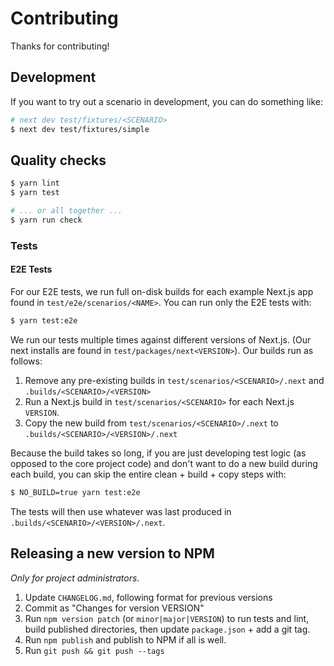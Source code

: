 Contributing
============

Thanks for contributing!

## Development

If you want to try out a scenario in development, you can do something like:

```sh
# next dev test/fixtures/<SCENARIO>
$ next dev test/fixtures/simple
```

## Quality checks

```sh
$ yarn lint
$ yarn test

# ... or all together ...
$ yarn run check
```

### Tests

#### E2E Tests

For our E2E tests, we run full on-disk builds for each example Next.js app found in `test/e2e/scenarios/<NAME>`. You can run only the E2E tests with:

```sh
$ yarn test:e2e
```

We run our tests multiple times against different versions of Next.js. (Our next installs are found in `test/packages/next<VERSION>`). Our builds run as follows:

1. Remove any pre-existing builds in `test/scenarios/<SCENARIO>/.next` and `.builds/<SCENARIO>/<VERSION>`
2. Run a Next.js build in `test/scenarios/<SCENARIO>` for each Next.js `VERSION`.
3. Copy the new build from `test/scenarios/<SCENARIO>/.next` to `.builds/<SCENARIO>/<VERSION>/.next`

Because the build takes so long, if you are just developing test logic (as opposed to the core project code) and don't want to do a new build during each build, you can skip the entire clean + build + copy steps with:

```sh
$ NO_BUILD=true yarn test:e2e
```

The tests will then use whatever was last produced in `.builds/<SCENARIO>/<VERSION>/.next`.

## Releasing a new version to NPM

_Only for project administrators_.

1. Update `CHANGELOG.md`, following format for previous versions
2. Commit as "Changes for version VERSION"
3. Run `npm version patch` (or `minor|major|VERSION`) to run tests and lint,
   build published directories, then update `package.json` + add a git tag.
4. Run `npm publish` and publish to NPM if all is well.
5. Run `git push && git push --tags`
